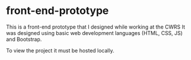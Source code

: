 # front-end-prototype
This is a front-end prototype that I designed while working at the CWRS
It was designed using basic web development languages (HTML, CSS, JS) and Bootstrap.

To view the project it must be hosted locally.
